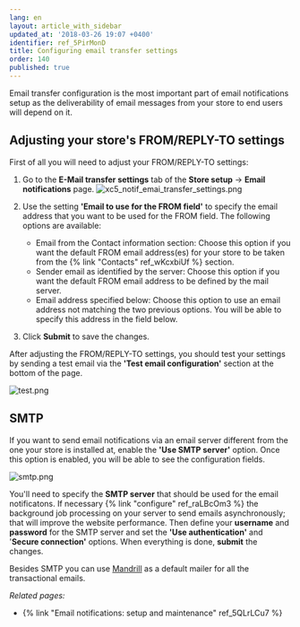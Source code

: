 ```yaml
---
lang: en
layout: article_with_sidebar
updated_at: '2018-03-26 19:07 +0400'
identifier: ref_5PirMonD
title: Configuring email transfer settings
order: 140
published: true
---
```

Email transfer configuration is the most important part of email notifications setup as the deliverability of email messages from your store to end users will depend on it.

## Adjusting your store's FROM/REPLY-TO settings

First of all you will need to adjust your FROM/REPLY-TO settings:

1. Go to the **E-Mail transfer settings** tab of the **Store setup** -> **Email notifications** page.
   ![xc5_notif_emai_transfer_settings.png]({{site.baseurl}}/attachments/ref_5PirMonD/xc5_notif_emai_transfer_settings.png)

2. Use the setting **'Email to use for the FROM field'** to specify the email address that you want to be used for the FROM field. The following options are available:
 
   * Email from the Contact information section: Choose this option if you want the default FROM email address(es) for your store to be taken from the {% link "Contacts" ref_wKcxbiUf %} section.
   * Sender email as identified by the server: Choose this option if you want the default FROM email address to be defined by the mail server.
   * Email address specified below: Choose this option to use an email address not matching the two previous options. You will be able to specify this address in the field below.

3. Click **Submit** to save the changes. 

After adjusting the FROM/REPLY-TO settings, you should test your settings by sending a test email via the **'Test email configuration'** section at the bottom of the page.

![test.png]({{site.baseurl}}/attachments/ref_5QLrLCu7/test.png)

## SMTP

If you want to send email notifications via an email server different from the one your store is installed at, enable the **'Use SMTP server'** option. Once this option is enabled, you will be able to see the configuration fields.

![smtp.png]({{site.baseurl}}/attachments/ref_5PirMonD/smtp.png)

You'll need to specify the **SMTP server** that should be used for the email notificatons. If necessary {% link "configure" ref_raLBcOm3 %} the background job processing on your server to send emails asynchronously; that will improve the website performance. Then define your **username** and **password** for the SMTP server and set the **'Use authentication'** and '**Secure connection'** options. When everything is done, **submit** the changes. 

Besides SMTP you can use [Mandrill](https://market.x-cart.com/addons/mandrill-transactional-emails-integration.html "Email notifications: setup and maintenance") as a default mailer for all the transactional emails.

_Related pages:_

   * {% link "Email notifications: setup and maintenance" ref_5QLrLCu7 %}
